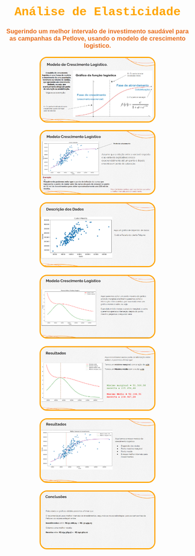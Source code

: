 <!DOCTYPE html>
<html lang="pt-br">
    <meta charset="UTF-8">
    <meta name="viewport" content="width=device-width, initial-scale=1.0">
  <head>
    <title>Análise de Elasticidade</title>
    <meta name="viewport" content="width=device-width, initial-scale=1.0">
    <style>
      h1{
        text-align: center;
        color: orange;
        font-family: 'Courier New', Courier, monospace;
        font-size: 2rem;
      }
      h3{
        text-align: center;
        font-family: 'Franklin Gothic Medium', 'Arial Narrow', Arial, sans-serif;
        color: rgb(233, 110, 29);
      }
      .galeria{
        display: block;
        margin: 20px;
        margin: auto;
      }
      img {
        max-width: 60%;
        height: auto;
        border: 3px solid orange;
        border-radius: 20px;
        display: block;
        margin: 20px auto;
      }
    </style>
  </head>
  <body>
    <h1>Análise de Elasticidade</h1>
    <h3>Sugerindo um melhor intervalo de investimento saudável para as campanhas da Petlove, usando o modelo de crescimento logistico.</h3>
    <div>
    <div class="galeria">
      <img src="img/modelo1.png" alt="Modelo 1" />
    <img src="img/modelo2.png" alt="Modelo 2" />
    <img src="img/modelo3.png" alt="Modelo 3" />
    <img src="img/modelo4.png" alt="Modelo 4" />
    <img src="img/modelo5.png" alt="Modelo 5" />
    <img src="img/modelo7.png" alt="Modelo 7" />
    <img src="img/modelo6.png" alt="Modelo 6" />
    </div>

  </body>
</html>
